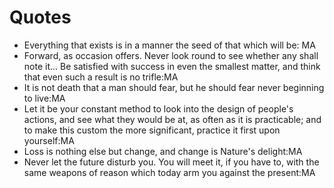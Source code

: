 # Quotes
- Everything that exists is in a manner the seed of that which will be: MA
- Forward, as occasion offers. Never look round to see whether any shall note it... Be satisfied with success in even the smallest matter, and think that even such a result is no trifle:MA
- It is not death that a man should fear, but he should fear never beginning to live:MA
- Let it be your constant method to look into the design of people's actions, and see what they would be at, as often as it is practicable; and to make this custom the more significant, practice it first upon yourself:MA
- Loss is nothing else but change, and change is Nature's delight:MA
- Never let the future disturb you. You will meet it, if you have to, with the same weapons of reason which today arm you against the present:MA
